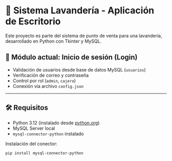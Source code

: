 # 🧼 Sistema Lavandería - Aplicación de Escritorio

Este proyecto es parte del sistema de punto de venta para una lavandería, desarrollado en Python con Tkinter y MySQL.

## 🔐 Módulo actual: Inicio de sesión (Login)

- Validación de usuarios desde base de datos MySQL (`usuarios`)
- Verificación de correo y contraseña
- Control por rol (`admin`, `cajero`)
- Conexión vía archivo `config.json`

---

## 🛠 Requisitos

- Python 3.12 (instalado desde [python.org](https://www.python.org))
- MySQL Server local
- `mysql-connector-python` instalado

Instalación del conector:

```bash
pip install mysql-connector-python